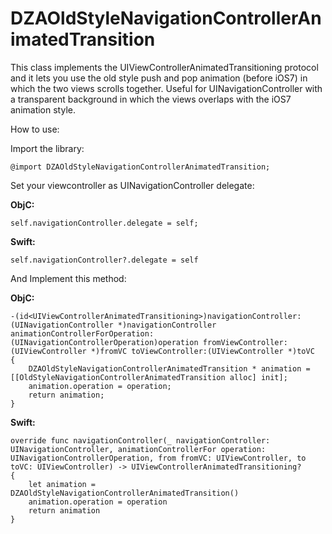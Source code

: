 DZAOldStyleNavigationControllerAnimatedTransition
==============================================

This class implements the UIViewControllerAnimatedTransitioning protocol and it lets you use the old style push and pop animation (before iOS7) in which the two views scrolls together. Useful for UINavigationController with a transparent background in which the views overlaps with the iOS7 animation style.

How to use:

Import the library:

    @import DZAOldStyleNavigationControllerAnimatedTransition;

Set your viewcontroller as UINavigationController delegate:

**ObjC:**

    self.navigationController.delegate = self;
   
**Swift:**

    self.navigationController?.delegate = self
    
And Implement this method:

**ObjC:**

    -(id<UIViewControllerAnimatedTransitioning>)navigationController:
    (UINavigationController *)navigationController animationControllerForOperation:(UINavigationControllerOperation)operation fromViewController:(UIViewController *)fromVC toViewController:(UIViewController *)toVC
    {
        DZAOldStyleNavigationControllerAnimatedTransition * animation = [[OldStyleNavigationControllerAnimatedTransition alloc] init];
        animation.operation = operation;
        return animation;
    }

**Swift:**

    override func navigationController(_ navigationController: UINavigationController, animationControllerFor operation: UINavigationControllerOperation, from fromVC: UIViewController, to toVC: UIViewController) -> UIViewControllerAnimatedTransitioning?
    {
        let animation = DZAOldStyleNavigationControllerAnimatedTransition()
        animation.operation = operation
        return animation
    }
